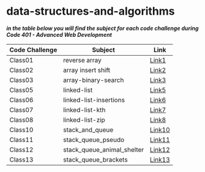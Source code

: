 # data-structures-and-algorithms


***in the table below you will find the subject for each code challenge during Code 401 - Advanced Web Development***



| **Code Challenge** | **Subject**   | **Link**                                                                                   |
|--------------------|-----------|-----------------------------------------------------------------------------------------|
| Class01            |   reverse array    | [Link1](https://mohammad-alshish.github.io/data-structures-and-algorithms/array-reverse/array-reverse)
| Class02            |    array insert shift  | [Link2](https://mohammad-alshish.github.io/data-structures-and-algorithms/array-insert-shift/array-insert-shift)
| Class03            |    array-binary-search  | [Link3](https://mohammad-alshish.github.io/data-structures-and-algorithms/array-binary-search/array-binary-search)
| Class05            |    linked-list  | [Link5](https://mohammad-alshish.github.io/data-structures-and-algorithms/linked_list/linked_list)
| Class06            |    linked-list-insertions  |[Link6](https://mohammad-alshish.github.io/data-structures-and-algorithms/linked-list-insertions/linked-list-insertions)
| Class07            |   linked-list-kth  | [Link7](https://mohammad-alshish.github.io/data-structures-and-algorithms/linked-list-kth/linked-list-kth)
| Class08            |   linked-list-zip  | [Link8](https://mohammad-alshish.github.io/data-structures-and-algorithms/linked_list_zip/linked-list-zip)
| Class10            |   stack_and_queue | [Link10](https://mohammad-alshish.github.io/data-structures-and-algorithms/stack_and_queue/stack_and_queue)
| Class11            |   stack_queue_pseudo | [Link11](https://mohammad-alshish.github.io/data-structures-and-algorithms/stack_queue_pseudo/stack_queue_pseudo)
| Class12            |   stack_queue_animal_shelter | [Link12](https://mohammad-alshish.github.io/data-structures-and-algorithms/stack_queue_animal_shelter/stack_queue_animal_shelter)
| Class13            |   stack_queue_brackets | [Link13](https://mohammad-alshish.github.io/data-structures-and-algorithms/stack_queue_brackets/stack_queue_brackets)